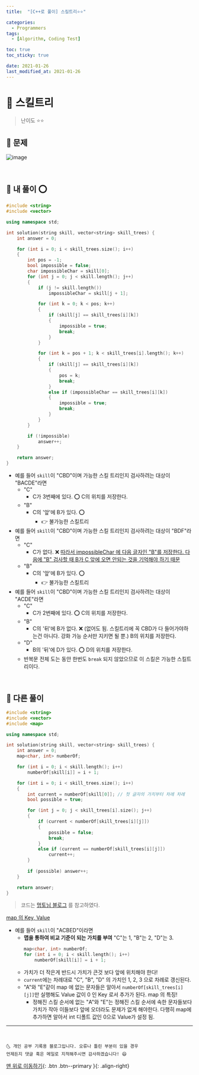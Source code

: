 ```yaml
---
title:  "[C++로 풀이] 스킬트리⭐⭐" 

categories:
  - Programmers
tags:
  - [Algorithm, Coding Test]

toc: true
toc_sticky: true

date: 2021-01-26
last_modified_at: 2021-01-26
---
```



# 📌 스킬트리

> 난이도 ⭐⭐

## 🚀 문제

![image](https://user-images.githubusercontent.com/42318591/105807010-7383c900-5fe8-11eb-8f5d-2d58d4276b40.png)


<br>

## 🚀 내 풀이 ⭕

```cpp
#include <string>
#include <vector>

using namespace std;

int solution(string skill, vector<string> skill_trees) {
    int answer = 0;

    for (int i = 0; i < skill_trees.size(); i++)
    {
        int pos = -1;
        bool impossible = false;
        char impossibleChar = skill[0];
        for (int j = 0; j < skill.length(); j++)
        {
            if (j != skill.length())
                impossibleChar = skill[j + 1];

            for (int k = 0; k < pos; k++)
            {
                if (skill[j] == skill_trees[i][k])
                {
                    impossible = true;
                    break;
                }
            }

            for (int k = pos + 1; k < skill_trees[i].length(); k++)
            {
                if (skill[j] == skill_trees[i][k])
                {
                    pos = k;
                    break;
                }
                else if (impossibleChar == skill_trees[i][k])
                {
                    impossible = true;
                    break;
                }
            }
        }

        if (!impossible)
            answer++;
    }

    return answer;
}
```


- 예를 들어 `skill`이 "CBD"이며 가능한 스킬 트리인지 검사하려는 대상이 "BACDE"라면
  - "C"
    - C가 3번째에 있다. ⭕ C의 위치를 저장한다.
  - "B"
    - C의 '앞'에 B가 있다. ⭕ 
      - 👉 불가능한 스킬트리
- 예를 들어 `skill`이 "CBD"이며 가능한 스킬 트리인지 검사하려는 대상이 "BDF"라면
  - "C"
    - C가 없다. ❌ <u>따라서 impossibleChar 에 다음 글자인 "B"를 저장한다. 다음에 "B" 검사할 때 B가 C 앞에 오면 안되는 것을 기억해야 하기 때문</u>
  - "B"
    - C의 '앞'에 B가 있다. ⭕
      - 👉 불가능한 스킬트리
- 예를 들어 `skill`이 "CBD"이며 가능한 스킬 트리인지 검사하려는 대상이 "ACDE"라면
  - "C"
    - C가 2번째에 있다. ⭕ C의 위치를 저장한다.
  - "B"
    - C의 '뒤'에 B가 없다. ❌ (없어도 됨. 스킬트리에 꼭 CBD가 다 들어가야하는건 아니다. 강화 가능 순서만 지키면 될 뿐.) B의 위치를 저장한다.
  - "D"
    - B의 '뒤'에 D가 있다. ⭕ D의 위치를 저장한다.
  - 반복문 전체 도는 동안 한번도 `break` 되지 않았으므로 이 스킬은 가능한 스킬트리이다.

<br>

## 🚀 다른 풀이

```cpp
#include <string>
#include <vector>
#include <map>

using namespace std;

int solution(string skill, vector<string> skill_trees) {
    int answer = 0;
    map<char, int> numberOf;

    for (int i = 0; i < skill.length(); i++)
        numberOf[skill[i]] = i + 1;

    for (int i = 0; i < skill_trees.size(); i++)
    {
        int current = numberOf[skill[0]]; // 첫 글자의 가치부터 차례 차례 
        bool possible = true;

        for (int j = 0; j < skill_trees[i].size(); j++)
        {
            if (current < numberOf[skill_trees[i][j]])
            {
                possible = false;
                break;
            }
            else if (current == numberOf[skill_trees[i][j]])
                current++;
        }
        
        if (possible) answer++;
    }

    return answer;
}
```

> 코드는 [멍토님 블로그](https://mungto.tistory.com/7) 를 참고하였다.


<u>map 의 Key, Value</u>

- 예를 들어 `skill`이 "ACBED"이라면 
  - **맵을 통하여 비교 기준이 되는 가치를 부여** "C"는 1, "B"는 2, "D"는 3. 
    ```cpp
    map<char, int> numberOf;
    for (int i = 0; i < skill.length(); i++)
        numberOf[skill[i]] = i + 1;
    ```
  - 가치가 더 작은게 반드시 가치가 큰것 보다 앞에 위치해야 한다! 
  - `current`에는 차례대로 "C", "B", "D" 의 가치인 1, 2, 3 으로 차례로 갱신된다.
  - "A"와 "E"같이 map 에 없는 문자들은 알아서 `numberOf[skill_trees[i][j]]`만 실행해도 Value 값이 0 인 Key 로서 추가가 된다. map 의 특징! 
    - 정해진 스킬 순서에 없는 "A"와 "E"는 정해진 스킬 순서에 속한 문자들보다 가치가 작아 이들보다 앞에 오더라도 문제가 없게 해야한다. 다행히 map에 추가하면 알아서 int 디폴트 값인 0으로 Value가 설정 됨.



***
<br>

    🌜 개인 공부 기록용 블로그입니다. 오류나 틀린 부분이 있을 경우 
    언제든지 댓글 혹은 메일로 지적해주시면 감사하겠습니다! 😄

[맨 위로 이동하기](#){: .btn .btn--primary }{: .align-right}